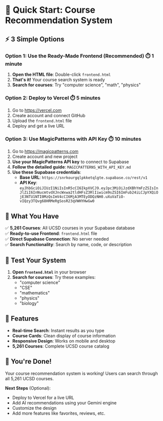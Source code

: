 # 🚀 Quick Start: Course Recommendation System

## ⚡ **3 Simple Options**

### **Option 1: Use the Ready-Made Frontend (Recommended)** ⏱️ 1 minute

1. **Open the HTML file**: Double-click `frontend.html`
2. **That's it!** Your course search system is ready
3. **Search for courses**: Try "computer science", "math", "physics"

### **Option 2: Deploy to Vercel** ⏱️ 5 minutes

1. Go to https://vercel.com
2. Create account and connect GitHub
3. Upload the `frontend.html` file
4. Deploy and get a live URL

### **Option 3: Use MagicPatterns with API Key** ⏱️ 10 minutes

1. Go to https://magicpatterns.com
2. Create account and new project
3. **Use your MagicPatterns API key** to connect to Supabase
4. **Follow the detailed guide**: `MAGICPATTERNS_WITH_API_KEY.md`
5. **Use these Supabase credentials**:
   - **Base URL**: `https://snrkourgqlpkketqlgte.supabase.co/rest/v1`
   - **API Key**: `eyJhbGciOiJIUzI1NiIsInR5cCI6IkpXVCJ9.eyJpc3MiOiJzdXBhYmFzZSIsInJlZiI6InNucmtvdXJncWxwa2tldHFsZ3RlIiwicm9sZSI6ImFub24iLCJpYXQiOjE3NTU1NTI0MzQsImV4cCI6MjA3MTEyODQzNH0.uXuVaTiO-vIQzy3TQvg68HRMeRgSosR23qVWHYHwGw0`

## 🎯 **What You Have**

✅ **5,261 Courses**: All UCSD courses in your Supabase database  
✅ **Ready-to-use Frontend**: `frontend.html` file  
✅ **Direct Supabase Connection**: No server needed  
✅ **Search Functionality**: Search by name, code, or description

## 🚀 **Test Your System**

1. **Open `frontend.html`** in your browser
2. **Search for courses**: Try these examples:
   - "computer science"
   - "CSE"
   - "mathematics"
   - "physics"
   - "biology"

## 📱 **Features**

- **Real-time Search**: Instant results as you type
- **Course Cards**: Clean display of course information
- **Responsive Design**: Works on mobile and desktop
- **5,261 Courses**: Complete UCSD course catalog

## 🎉 **You're Done!**

Your course recommendation system is working! Users can search through all 5,261 UCSD courses.

**Next Steps** (Optional):

- Deploy to Vercel for a live URL
- Add AI recommendations using your Gemini engine
- Customize the design
- Add more features like favorites, reviews, etc.
